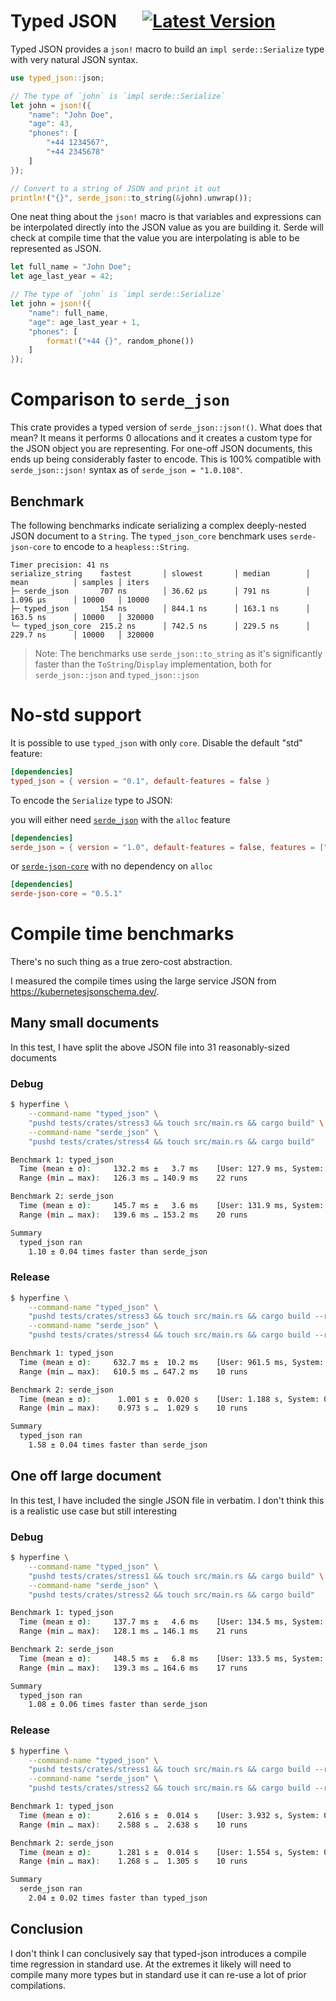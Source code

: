 # Typed JSON &emsp; [![Latest Version]][crates.io]

[Latest Version]: https://img.shields.io/crates/v/typed-json.svg
[crates.io]: https://crates.io/crates/typed-json

Typed JSON provides a `json!` macro to build an `impl serde::Serialize`
type with very natural JSON syntax.

```rust
use typed_json::json;

// The type of `john` is `impl serde::Serialize`
let john = json!({
    "name": "John Doe",
    "age": 43,
    "phones": [
        "+44 1234567",
        "+44 2345678"
    ]
});

// Convert to a string of JSON and print it out
println!("{}", serde_json::to_string(&john).unwrap());
```

One neat thing about the `json!` macro is that variables and expressions can
be interpolated directly into the JSON value as you are building it. Serde
will check at compile time that the value you are interpolating is able to
be represented as JSON.

```rust
let full_name = "John Doe";
let age_last_year = 42;

// The type of `john` is `impl serde::Serialize`
let john = json!({
    "name": full_name,
    "age": age_last_year + 1,
    "phones": [
        format!("+44 {}", random_phone())
    ]
});
```

# Comparison to `serde_json`

This crate provides a typed version of `serde_json::json!()`. What does that mean? It means it performs 0 allocations and it creates
a custom type for the JSON object you are representing. For one-off JSON documents, this ends up being considerably faster to encode.
This is 100% compatible with `serde_json::json!` syntax as of `serde_json = "1.0.108"`.

## Benchmark

The following benchmarks indicate serializing a complex deeply-nested JSON document to a `String`.
The `typed_json_core` benchmark uses `serde-json-core` to encode to a `heapless::String`.

```
Timer precision: 41 ns
serialize_string    fastest       │ slowest       │ median        │ mean          │ samples │ iters
├─ serde_json       707 ns        │ 36.62 µs      │ 791 ns        │ 1.096 µs      │ 10000   │ 10000
├─ typed_json       154 ns        │ 844.1 ns      │ 163.1 ns      │ 163.5 ns      │ 10000   │ 320000
╰─ typed_json_core  215.2 ns      │ 742.5 ns      │ 229.5 ns      │ 229.7 ns      │ 10000   │ 320000
```

> Note: The benchmarks use `serde_json::to_string` as it's significantly faster than the `ToString`/`Display` implementation,
> both for `serde_json::json` and `typed_json::json`

# No-std support

It is possible to use `typed_json` with only `core`. Disable the default "std"
feature:

```toml
[dependencies]
typed_json = { version = "0.1", default-features = false }
```

To encode the `Serialize` type to JSON:

you will either need [`serde_json`](https://docs.rs/serde_json/latest/serde_json/index.html) with the `alloc` feature

```toml
[dependencies]
serde_json = { version = "1.0", default-features = false, features = ["alloc"] }
```

or [`serde-json-core`](https://docs.rs/serde-json-core/latest/serde_json_core/index.html) with no dependency on `alloc`

```toml
[dependencies]
serde-json-core = "0.5.1"
```

# Compile time benchmarks

There's no such thing as a true zero-cost abstraction.

I measured the compile times using the large service JSON from <https://kubernetesjsonschema.dev/>.

## Many small documents

In this test, I have split the above JSON file into 31 reasonably-sized documents

### Debug

```sh
$ hyperfine \
    --command-name "typed_json" \
    "pushd tests/crates/stress3 && touch src/main.rs && cargo build" \
    --command-name "serde_json" \
    "pushd tests/crates/stress4 && touch src/main.rs && cargo build"

Benchmark 1: typed_json
  Time (mean ± σ):     132.2 ms ±   3.7 ms    [User: 127.9 ms, System: 73.4 ms]
  Range (min … max):   126.3 ms … 140.9 ms    22 runs

Benchmark 2: serde_json
  Time (mean ± σ):     145.7 ms ±   3.6 ms    [User: 131.9 ms, System: 97.5 ms]
  Range (min … max):   139.6 ms … 153.2 ms    20 runs

Summary
  typed_json ran
    1.10 ± 0.04 times faster than serde_json
```

### Release

```sh
$ hyperfine \
    --command-name "typed_json" \
    "pushd tests/crates/stress3 && touch src/main.rs && cargo build --release" \
    --command-name "serde_json" \
    "pushd tests/crates/stress4 && touch src/main.rs && cargo build --release"

Benchmark 1: typed_json
  Time (mean ± σ):     632.7 ms ±  10.2 ms    [User: 961.5 ms, System: 70.2 ms]
  Range (min … max):   610.5 ms … 647.2 ms    10 runs

Benchmark 2: serde_json
  Time (mean ± σ):      1.001 s ±  0.020 s    [User: 1.188 s, System: 0.077 s]
  Range (min … max):    0.973 s …  1.029 s    10 runs

Summary
  typed_json ran
    1.58 ± 0.04 times faster than serde_json
```

## One off large document

In this test, I have included the single JSON file in verbatim.
I don't think this is a realistic use case but still interesting

### Debug

```sh
$ hyperfine \
    --command-name "typed_json" \
    "pushd tests/crates/stress1 && touch src/main.rs && cargo build" \
    --command-name "serde_json" \
    "pushd tests/crates/stress2 && touch src/main.rs && cargo build"

Benchmark 1: typed_json
  Time (mean ± σ):     137.7 ms ±   4.6 ms    [User: 134.5 ms, System: 74.9 ms]
  Range (min … max):   128.1 ms … 146.1 ms    21 runs

Benchmark 2: serde_json
  Time (mean ± σ):     148.5 ms ±   6.8 ms    [User: 133.5 ms, System: 101.3 ms]
  Range (min … max):   139.3 ms … 164.6 ms    17 runs

Summary
  typed_json ran
    1.08 ± 0.06 times faster than serde_json
```

### Release

```sh
$ hyperfine \
    --command-name "typed_json" \
    "pushd tests/crates/stress1 && touch src/main.rs && cargo build --release" \
    --command-name "serde_json" \
    "pushd tests/crates/stress2 && touch src/main.rs && cargo build --release"

Benchmark 1: typed_json
  Time (mean ± σ):      2.616 s ±  0.014 s    [User: 3.932 s, System: 0.118 s]
  Range (min … max):    2.588 s …  2.638 s    10 runs

Benchmark 2: serde_json
  Time (mean ± σ):      1.281 s ±  0.014 s    [User: 1.554 s, System: 0.088 s]
  Range (min … max):    1.268 s …  1.305 s    10 runs

Summary
  serde_json ran
    2.04 ± 0.02 times faster than typed_json
```

## Conclusion

I don't think I can conclusively say that typed-json introduces a compile time regression in standard use.
At the extremes it likely will need to compile many more types but in standard use it can re-use a lot of prior compilations.
